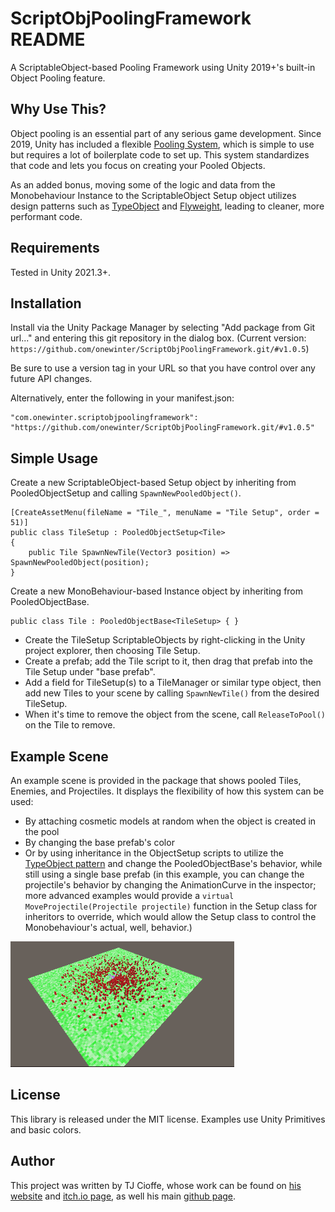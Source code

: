 # ScriptObjPoolingFramework README
 A ScriptableObject-based Pooling Framework using Unity 2019+'s built-in Object Pooling feature.

## Why Use This?
Object pooling is an essential part of any serious game development.  Since 2019, Unity has included a flexible [Pooling System](https://docs.unity3d.com/ScriptReference/Pool.ObjectPool_1.html), which is simple to use but requires a lot of boilerplate code to set up.  This system standardizes that code and lets you focus on creating your Pooled Objects.  

As an added bonus, moving some of the logic and data from the Monobehaviour Instance to the ScriptableObject Setup object utilizes design patterns such as [TypeObject](https://gameprogrammingpatterns.com/type-object.html) and [Flyweight](https://gameprogrammingpatterns.com/flyweight.html), leading to cleaner, more performant code.

## Requirements
Tested in Unity 2021.3+.

## Installation
Install via the Unity Package Manager by selecting "Add package from Git url..." and entering this git repository in the dialog box.  (Current version: `https://github.com/onewinter/ScriptObjPoolingFramework.git/#v1.0.5`)

Be sure to use a version tag in your URL so that you have control over any future API changes. 

Alternatively, enter the following in your manifest.json:
```
"com.onewinter.scriptobjpoolingframework": "https://github.com/onewinter/ScriptObjPoolingFramework.git/#v1.0.5"
```
 ## Simple Usage
 Create a new ScriptableObject-based Setup object by inheriting from PooledObjectSetup<T> and calling `SpawnNewPooledObject()`.
```
[CreateAssetMenu(fileName = "Tile_", menuName = "Tile Setup", order = 51)]
public class TileSetup : PooledObjectSetup<Tile>
{
    public Tile SpawnNewTile(Vector3 position) => SpawnNewPooledObject(position);    
}
```

Create a new MonoBehaviour-based Instance object by inheriting from PooledObjectBase<T>.
```
public class Tile : PooledObjectBase<TileSetup> { }
```

- Create the TileSetup ScriptableObjects by right-clicking in the Unity project explorer, then choosing Tile Setup.
- Create a prefab; add the Tile script to it, then drag that prefab into the Tile Setup under "base prefab".
- Add a field for TileSetup(s) to a TileManager or similar type object, then add new Tiles to your scene by calling `SpawnNewTile()` from the desired TileSetup.
- When it's time to remove the object from the scene, call `ReleaseToPool()` on the Tile to remove.

## Example Scene
An example scene is provided in the package that shows pooled Tiles, Enemies, and Projectiles.  It displays the flexibility of how this system can be used: 
- By attaching cosmetic models at random when the object is created in the pool
- By changing the base prefab's color
- Or by using inheritance in the ObjectSetup scripts to utilize the [TypeObject pattern](https://gameprogrammingpatterns.com/type-object.html) and change the PooledObjectBase's behavior, while still using a single base prefab (in this example, you can change the projectile's behavior by changing the AnimationCurve in the inspector; more advanced examples would provide a `virtual MoveProjectile(Projectile projectile)` function in the Setup class for inheritors to override, which would allow the Setup class to control the Monobehaviour's actual, well, behavior.)

![Screenshot of enemies rushing at a center point and being shot repeatedly by projectiles](/Examples/Screenshots/scriptobjpooling-demo.gif)

## License
This library is released under the MIT license.  Examples use Unity Primitives and basic colors.

## Author
This project was written by TJ Cioffe, whose work can be found on [his website](http://onewinter.net) and [itch.io page](http://onewinter.itch.io), as well his main [github page](https://github.com/onewinter).
